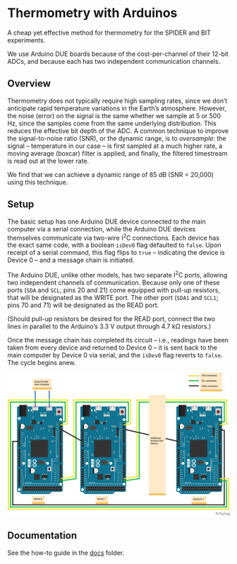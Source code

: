 # Thermometry with Arduinos

A cheap yet effective method for thermometry for the SPIDER and BIT experiments.

We use Arduino DUE boards because of the cost-per-channel of their 12-bit ADCs, and because each has two independent communication channels.

## Overview

Thermometry does not typically require high sampling rates, since we don’t anticipate rapid temperature variations in the Earth’s atmosphere. However, the noise (error) on the signal is the same whether we sample at 5 or 500 Hz, since the samples come from the same underlying distribution. This reduces the effective bit depth of the ADC. A common technique to improve the signal-to-noise ratio (SNR), or the dynamic range, is to _oversample_: the signal – temperature in our case – is first sampled at a much higher rate, a moving average (boxcar) filter is applied, and finally, the filtered timestream is read out at the lower rate.

We find that we can achieve a dynamic range of 85 dB (SNR = 20,000) using this technique.

## Setup

The basic setup has one Arduino DUE device connected to the main computer via a serial connection, while the Arduino DUE devices themselves communicate via two-wire I<sup>2</sup>C connections. Each device has the exact same code, with a boolean `isDev0` flag defaulted to `false`. Upon receipt of a serial command, this flag flips to `true` – indicating the device is Device 0 – and a message chain is initiated.

The Arduino DUE, unlike other models, has two separate I<sup>2</sup>C ports, allowing two independent channels of communication. Because only one of these ports (`SDA` and `SCL`; pins 20 and 21) come equipped with pull-up resistors, that will be designated as the WRITE port. The other port (`SDA1` and `SCL1`; pins 70 and 71) will be designated as the READ port.

(Should pull-up resistors be desired for the READ port, connect the two lines in parallel to the Arduino’s 3.3 V output through 4.7 kΩ resistors.)

Once the message chain has completed its circuit – i.e., readings have been taken from every device and returned to Device 0 – it is sent back to the main computer by Device 0 via serial, and the `isDev0` flag reverts to `false`. The cycle begins anew.

![Arduino chain setup](img/arduino_due_chain.png)

## Documentation

See the how-to guide in the [docs](docs/) folder.
